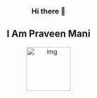 <div align="center">
<h3>Hi there 👋</h3>
<h2>I Am Praveen Mani</h2>
<img src="https://media.giphy.com/media/p4NLw3I4U0idi/giphy.gif" alt="img" width = "100" height = "100">
</div>
<!--
**praveenalpha/praveenalpha** is a ✨ _special_ ✨ repository because its `README.md` (this file) appears on your GitHub profile.

Here are some ideas to get you started:

- 🔭 I’m currently working on ...
- 🌱 I’m currently learning ...
- 👯 I’m looking to collaborate on ...
- 🤔 I’m looking for help with ...
- 💬 Ask me about ...
- 📫 How to reach me: ...
- 😄 Pronouns: ...
- ⚡ Fun fact: ...
-->
